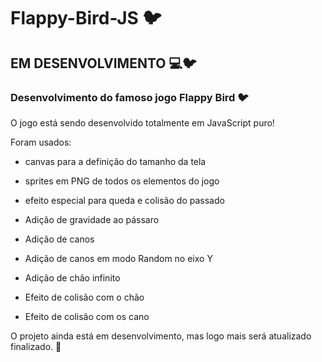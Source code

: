 # Flappy-Bird-JS 🐦

## EM DESENVOLVIMENTO 💻🐦

### Desenvolvimento do famoso jogo Flappy Bird 🐦

O jogo está sendo desenvolvido totalmente em JavaScript puro!

Foram usados:

- canvas para a definição do tamanho da tela

- sprites em PNG de todos os elementos do jogo

- efeito especial para queda e colisão do passado

- Adição de gravidade ao pássaro

- Adição de canos

- Adição de canos em modo Random no eixo Y

- Adição de chão infinito

- Efeito de colisão com o chão

- Efeito de colisão com os cano

O projeto ainda está em desenvolvimento, mas logo mais será atualizado finalizado. 🤘
